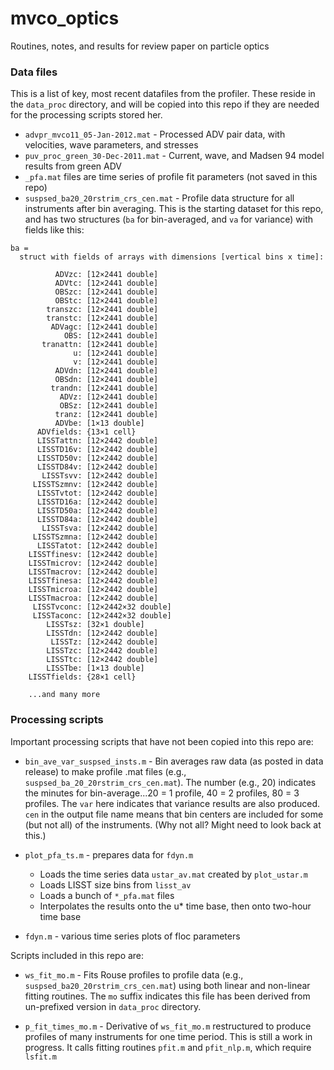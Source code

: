 # mvco_optics
Routines, notes, and results for review paper on particle optics

### Data files

This is a list of key, most recent datafiles from the profiler. These reside in the `data_proc` directory, and will be copied into this repo if they are needed for the processing scripts stored her.

* `advpr_mvco11_05-Jan-2012.mat` - Processed ADV pair data, with velocities, wave parameters, and stresses
* `puv_proc_green_30-Dec-2011.mat` - Current, wave, and Madsen 94 model results from green ADV
* `_pfa.mat` files are time series of profile fit parameters (not saved in this repo)
* `suspsed_ba20_20rstrim_crs_cen.mat` - Profile data structure for all instruments after bin averaging. This is the starting dataset for this repo, and has two structures (`ba` for bin-averaged, and `va` for variance) with fields like this:
```
ba = 
  struct with fields of arrays with dimensions [vertical bins x time]:

          ADVzc: [12×2441 double]
          ADVtc: [12×2441 double]
          OBSzc: [12×2441 double]
          OBStc: [12×2441 double]
        transzc: [12×2441 double]
        transtc: [12×2441 double]
         ADVagc: [12×2441 double]
            OBS: [12×2441 double]
       tranattn: [12×2441 double]
              u: [12×2441 double]
              v: [12×2441 double]
          ADVdn: [12×2441 double]
          OBSdn: [12×2441 double]
         trandn: [12×2441 double]
           ADVz: [12×2441 double]
           OBSz: [12×2441 double]
          tranz: [12×2441 double]
          ADVbe: [1×13 double]
      ADVfields: {13×1 cell}
      LISSTattn: [12×2442 double]
      LISSTD16v: [12×2442 double]
      LISSTD50v: [12×2442 double]
      LISSTD84v: [12×2442 double]
       LISSTsvv: [12×2442 double]
     LISSTSzmnv: [12×2442 double]
      LISSTvtot: [12×2442 double]
      LISSTD16a: [12×2442 double]
      LISSTD50a: [12×2442 double]
      LISSTD84a: [12×2442 double]
       LISSTsva: [12×2442 double]
     LISSTSzmna: [12×2442 double]
      LISSTatot: [12×2442 double]
    LISSTfinesv: [12×2442 double]
    LISSTmicrov: [12×2442 double]
    LISSTmacrov: [12×2442 double]
    LISSTfinesa: [12×2442 double]
    LISSTmicroa: [12×2442 double]
    LISSTmacroa: [12×2442 double]
     LISSTvconc: [12×2442×32 double]
     LISSTaconc: [12×2442×32 double]
        LISSTsz: [32×1 double]
        LISSTdn: [12×2442 double]
         LISSTz: [12×2442 double]
        LISSTzc: [12×2442 double]
        LISSTtc: [12×2442 double]
        LISSTbe: [1×13 double]
    LISSTfields: {28×1 cell}
    
    ...and many more
```

### Processing scripts

Important processing scripts that have not been copied into this repo are:

* `bin_ave_var_suspsed_insts.m` - Bin averages raw data (as posted in data release) to make profile .mat files (e.g., `suspsed_ba_20_20rstrim_crs_cen.mat`). The number (e.g., 20) indicates the minutes for bin-average...20 = 1 profile, 40 = 2 profiles, 80 = 3 profiles. The `var` here indicates that variance results are also produced. `cen` in the output file name means that bin centers are included for some (but not all) of the instruments. (Why not all? Might need to look back at this.)

* `plot_pfa_ts.m` - prepares data for `fdyn.m`
  * Loads the time series data `ustar_av.mat` created by `plot_ustar.m`
  * Loads LISST size bins from `lisst_av`
  * Loads a bunch of `*_pfa.mat` files
  * Interpolates the results onto the u* time base, then onto two-hour time base

* `fdyn.m` - various time series plots of floc parameters

Scripts included in this repo are:

* `ws_fit_mo.m` - Fits Rouse profiles to profile data (e.g., `suspsed_ba20_20rstrim_crs_cen.mat`) using both linear and non-linear fitting routines. The `mo` suffix indicates this file has been derived from un-prefixed version in `data_proc` directory.

* `p_fit_times_mo.m` - Derivative of `ws_fit_mo.m` restructured to produce profiles of many instruments for one time period. This is still a work in progress. It calls fitting routines `pfit.m` and `pfit_nlp.m`, which require `lsfit.m`



